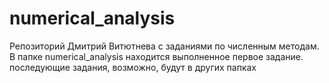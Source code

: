 # numerical_analysis
Репозиторий Дмитрий Витютнева с заданиями по численным методам.
В папке numerical_analysis находится выполненное первое задание.
последующие задания, возможно, будут в других папках
